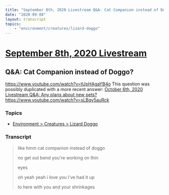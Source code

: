 ```yaml
---
title: "September 8th, 2020 Livestream Q&A: Cat Companion instead of Doggo?"
date: "2020-09-08"
layout: transcript
topics:
    - "environment/creatures/lizard-doggo"
---
```

# [September 8th, 2020 Livestream](../2020-09-08.md)
## Q&A: Cat Companion instead of Doggo?
https://www.youtube.com/watch?v=tUpHAgaYB4o
This question was possibly duplicated with a more recent answer: [October 6th, 2020 Livestream Q&A: Any plans about new pets?](./yt-sLBqy5auRck.md) https://www.youtube.com/watch?v=sLBqy5auRck


### Topics
* [Environment > Creatures > Lizard Doggo](../topics/environment/creatures/lizard-doggo.md)

### Transcript

> like hmm cat companion instead of doggo
>
> no get out bend you're working on thin
>
> eyes
>
> oh yeah yeah i love you i've had it up
>
> to here with you and your shrinkages
